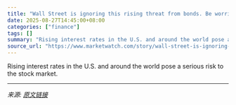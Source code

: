 ```yaml
---
title: "Wall Street is ignoring this rising threat from bonds. Be worried."
date: 2025-08-27T14:45:00+08:00
categories: ["finance"]
tags: []
summary: "Rising interest rates in the U.S. and around the world pose a serious risk to the stock market."
source_url: "https://www.marketwatch.com/story/wall-street-is-ignoring-this-rising-threat-from-bonds-be-worried-934be05e?mod=mw_rss_topstories"
---
```


Rising interest rates in the U.S. and around the world pose a serious risk to the stock market.

---

*来源: [原文链接](https://www.marketwatch.com/story/wall-street-is-ignoring-this-rising-threat-from-bonds-be-worried-934be05e?mod=mw_rss_topstories)*
